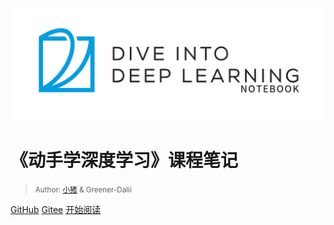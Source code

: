 ![logo](Images/logo.png ':size=50%')

# 《动手学深度学习》课程笔记

> <small>Author:  [小猪](https://gitee.com/yuliang-zhu) & Greener-Dalii</small>

[GitHub](https://github.com/green-dalii/d2l-note)
[Gitee](https://gitee.com/greener/d2l-note)
[开始阅读](README)

